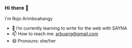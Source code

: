 ### Hi there 👋

I'm Rojo Arimboahangy
- 🌱 I’m currently learning to write for the web with SAYNA
- 📫 How to reach me: arbuang@gmail.com
- 😄 Pronouns: she/her

